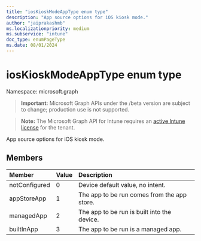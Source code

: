 ```yaml
---
title: "iosKioskModeAppType enum type"
description: "App source options for iOS kiosk mode."
author: "jaiprakashmb"
ms.localizationpriority: medium
ms.subservice: "intune"
doc_type: enumPageType
ms.date: 08/01/2024
---
```


# iosKioskModeAppType enum type

Namespace: microsoft.graph

> **Important:** Microsoft Graph APIs under the /beta version are subject to change; production use is not supported.

> **Note:** The Microsoft Graph API for Intune requires an [active Intune license](https://go.microsoft.com/fwlink/?linkid=839381) for the tenant.

App source options for iOS kiosk mode.

## Members
|Member|Value|Description|
|:---|:---|:---|
|notConfigured|0|Device default value, no intent.|
|appStoreApp|1|The app to be run comes from the app store.|
|managedApp|2|The app to be run is built into the device.|
|builtInApp|3|The app to be run is a managed app.|
